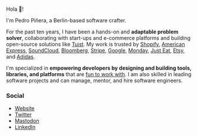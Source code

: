 Hola 👋!

I'm Pedro Piñera, a Berlin-based software crafter.

For the past ten years, I have been a hands-on and **adaptable problem solver**, collaborating with start-ups and e-commerce platforms and building open-source solutions like [Tuist](https://github.com/tuist).
My work is trusted by [Shopify](https://shopify.com/), [American Express](https://americanexpress.com/), [SoundCloud](https://soundcloud.com/), [Bloomberg](https://shopify.com/), [Stripe](https://stripe.com/), [Google](https://google.com/), [Monday](https://monday.com/), [Just Eat](https://justeat.com/), [Etsy](https://etsy.com/), and [Adidas](https://adidas.com/).

I'm specialized in **empowering developers by designing and building tools, libraries, and platforms** that are [fun to work with](https://basecamp.com/gettingreal/10.2-optimize-for-happiness). I am also skilled in leading software projects and can manage, mentor, and hire software engineers.

### Social

- [Website](https://pepicrft.me)
- [Twitter](https://twitter.com/pepicrft)
- [Mastodon](https://masto.pepicrft.me/@pedro)
- [LinkedIn](https://www.linkedin.com/in/pedro-piñera-buendia-9765a9125/)
